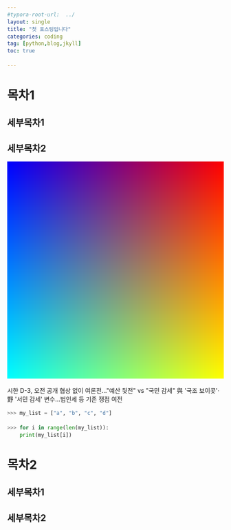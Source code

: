 ```yaml
---
#typora-root-url:  ../
layout: single
title: "첫 포스팅입니다"
categories: coding
tag: [python,blog,jkyll]
toc: true

---
```




# 목차1

  ## 세부목차1

## 세부목차2




![pnggrad16rgb](./../images/2022-12-02-first/pnggrad16rgb-1671003564696-4.png)









시한 D-3, 오전 공개 협상 없이 여론전…"예산 뒷전" vs "국민 감세"
與 '국조 보이콧'·野 '서민 감세' 변수…법인세 등 기존 쟁점 여전

```python
>>> my_list = ["a", "b", "c", "d"]

>>> for i in range(len(my_list)):
	print(my_list[i])
```









# 목차2

  ## 세부목차1

## 세부목차2




